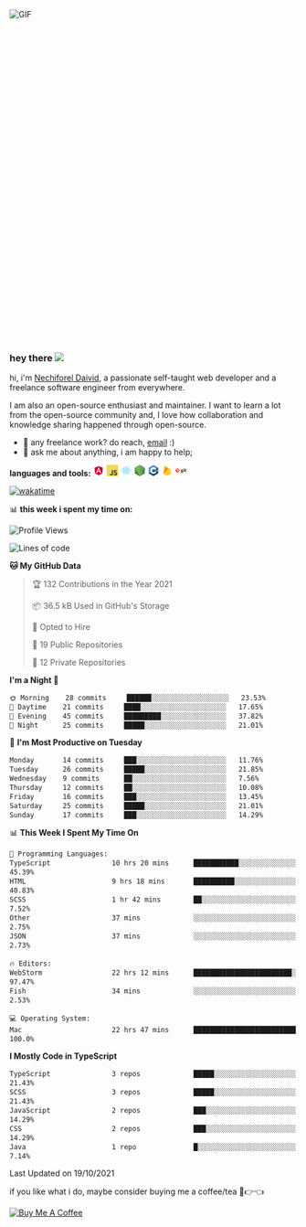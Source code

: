   <img align="right" alt="GIF" src="https://github.com/NsdHSO/profile/blob/main/project-app.gif" width="100%" height="600" />


### hey there <img src="https://media.giphy.com/media/hvRJCLFzcasrR4ia7z/giphy.gif" width="25px">



hi, i'm [Nechiforel Daivid](https://github.com/NsdHSO/NsdHSO/blob/main/README.md), a passionate self-taught web developer and a freelance software engineer from everywhere.

I am also an open-source enthusiast and maintainer. I want to learn a lot from the open-source community and, I love how collaboration and knowledge sharing happened through open-source.

- 💼  any freelance work? do reach, [email](nechiforelsamuel@yahoo.com) :)
- 💬  ask me about anything, i am happy to help;

**languages and tools:**
<code><img height="20" src="https://raw.githubusercontent.com/github/explore/80688e429a7d4ef2fca1e82350fe8e3517d3494d/topics/angular/angular.png"></code>
<code><img height="20" src="https://raw.githubusercontent.com/github/explore/80688e429a7d4ef2fca1e82350fe8e3517d3494d/topics/javascript/javascript.png"></code>
<code><img height="20" src="https://raw.githubusercontent.com/github/explore/80688e429a7d4ef2fca1e82350fe8e3517d3494d/topics/react/react.png"></code>
<code><img height="20" src="https://raw.githubusercontent.com/github/explore/80688e429a7d4ef2fca1e82350fe8e3517d3494d/topics/nodejs/nodejs.png"></code>
<code><img height="20" src="https://raw.githubusercontent.com/github/explore/80688e429a7d4ef2fca1e82350fe8e3517d3494d/topics/cpp/cpp.png"></code>
<code><img height="20" src="https://raw.githubusercontent.com/github/explore/80688e429a7d4ef2fca1e82350fe8e3517d3494d/topics/firebase/firebase.png"></code>
<code><img height="20" src="https://raw.githubusercontent.com/github/explore/80688e429a7d4ef2fca1e82350fe8e3517d3494d/topics/git/git.png"></code>

[![wakatime](https://wakatime.com/badge/github/NsdHSO/vorkurt.svg)](https://wakatime.com/badge/github/NsdHSO/vorkurt)



📊 **this week i spent my time on:**
<!--START_SECTION:waka-->
![Profile Views](http://img.shields.io/badge/Profile%20Views-0-blue)

![Lines of code](https://img.shields.io/badge/From%20Hello%20World%20I%27ve%20Written-1.7%20million%20lines%20of%20code-blue)

**🐱 My GitHub Data** 

> 🏆 132 Contributions in the Year 2021
 > 
> 📦 36.5 kB Used in GitHub's Storage 
 > 
> 💼 Opted to Hire
 > 
> 📜 19 Public Repositories 
 > 
> 🔑 12 Private Repositories  
 > 
**I'm a Night 🦉** 

```text
🌞 Morning    28 commits     ██████░░░░░░░░░░░░░░░░░░░   23.53% 
🌆 Daytime    21 commits     ████░░░░░░░░░░░░░░░░░░░░░   17.65% 
🌃 Evening    45 commits     █████████░░░░░░░░░░░░░░░░   37.82% 
🌙 Night      25 commits     █████░░░░░░░░░░░░░░░░░░░░   21.01%

```
📅 **I'm Most Productive on Tuesday** 

```text
Monday       14 commits     ███░░░░░░░░░░░░░░░░░░░░░░   11.76% 
Tuesday      26 commits     █████░░░░░░░░░░░░░░░░░░░░   21.85% 
Wednesday    9 commits      ██░░░░░░░░░░░░░░░░░░░░░░░   7.56% 
Thursday     12 commits     ██░░░░░░░░░░░░░░░░░░░░░░░   10.08% 
Friday       16 commits     ███░░░░░░░░░░░░░░░░░░░░░░   13.45% 
Saturday     25 commits     █████░░░░░░░░░░░░░░░░░░░░   21.01% 
Sunday       17 commits     ███░░░░░░░░░░░░░░░░░░░░░░   14.29%

```


📊 **This Week I Spent My Time On** 

```text
💬 Programming Languages: 
TypeScript               10 hrs 20 mins      ███████████░░░░░░░░░░░░░░   45.39% 
HTML                     9 hrs 18 mins       ██████████░░░░░░░░░░░░░░░   40.83% 
SCSS                     1 hr 42 mins        ██░░░░░░░░░░░░░░░░░░░░░░░   7.52% 
Other                    37 mins             ░░░░░░░░░░░░░░░░░░░░░░░░░   2.75% 
JSON                     37 mins             ░░░░░░░░░░░░░░░░░░░░░░░░░   2.73%

🔥 Editors: 
WebStorm                 22 hrs 12 mins      ████████████████████████░   97.47% 
Fish                     34 mins             ░░░░░░░░░░░░░░░░░░░░░░░░░   2.53%

💻 Operating System: 
Mac                      22 hrs 47 mins      █████████████████████████   100.0%

```

**I Mostly Code in TypeScript** 

```text
TypeScript               3 repos             █████░░░░░░░░░░░░░░░░░░░░   21.43% 
SCSS                     3 repos             █████░░░░░░░░░░░░░░░░░░░░   21.43% 
JavaScript               2 repos             ███░░░░░░░░░░░░░░░░░░░░░░   14.29% 
CSS                      2 repos             ███░░░░░░░░░░░░░░░░░░░░░░   14.29% 
Java                     1 repo              █░░░░░░░░░░░░░░░░░░░░░░░░   7.14%

```



 Last Updated on 19/10/2021
<!--END_SECTION:waka-->

if you like what i do, maybe consider buying me a coffee/tea 🥺👉👈

<a href="https://www.buymeacoffee.com/HSOD" target="_blank"><img src="https://cdn.buymeacoffee.com/buttons/v2/default-red.png" alt="Buy Me A Coffee" width="150" ></a>



